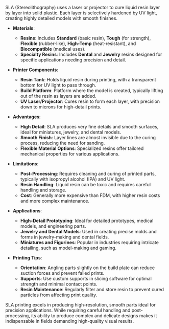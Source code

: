 SLA (Stereolithography) uses a laser or projector to cure liquid resin layer by layer into solid plastic. Each layer is selectively hardened by UV light, creating highly detailed models with smooth finishes.

- **Materials**:
  - **Resins**: Includes **Standard** (basic resin), **Tough** (for strength), **Flexible** (rubber-like), **High-Temp** (heat-resistant), and **Biocompatible** (medical uses).
  - **Specialty Resins**: Includes **Dental** and **Jewelry** resins designed for specific applications needing precision and detail.

- **Printer Components**:
  - **Resin Tank**: Holds liquid resin during printing, with a transparent bottom for UV light to pass through.
  - **Build Platform**: Platform where the model is created, typically lifting out of the resin as layers are added.
  - **UV Laser/Projector**: Cures resin to form each layer, with precision down to microns for high-detail prints.

- **Advantages**:
  - **High Detail**: SLA produces very fine details and smooth surfaces, ideal for miniatures, jewelry, and dental models.
  - **Smooth Finish**: Layer lines are almost invisible due to the curing process, reducing the need for sanding.
  - **Flexible Material Options**: Specialized resins offer tailored mechanical properties for various applications.

- **Limitations**:
  - **Post-Processing**: Requires cleaning and curing of printed parts, typically with isopropyl alcohol (IPA) and UV light.
  - **Resin Handling**: Liquid resin can be toxic and requires careful handling and storage.
  - **Cost**: Generally more expensive than FDM, with higher resin costs and more complex maintenance.

- **Applications**:
  - **High-Detail Prototyping**: Ideal for detailed prototypes, medical models, and engineering parts.
  - **Jewelry and Dental Models**: Used in creating precise molds and forms in jewelry-making and dental fields.
  - **Miniatures and Figurines**: Popular in industries requiring intricate detailing, such as model-making and gaming.

- **Printing Tips**:
  - **Orientation**: Angling parts slightly on the build plate can reduce suction forces and prevent failed prints.
  - **Supports**: Use custom supports in slicing software for optimal strength and minimal contact points.
  - **Resin Maintenance**: Regularly filter and store resin to prevent cured particles from affecting print quality.

SLA printing excels in producing high-resolution, smooth parts ideal for precision applications. While requiring careful handling and post-processing, its ability to produce complex and delicate designs makes it indispensable in fields demanding high-quality visual results.